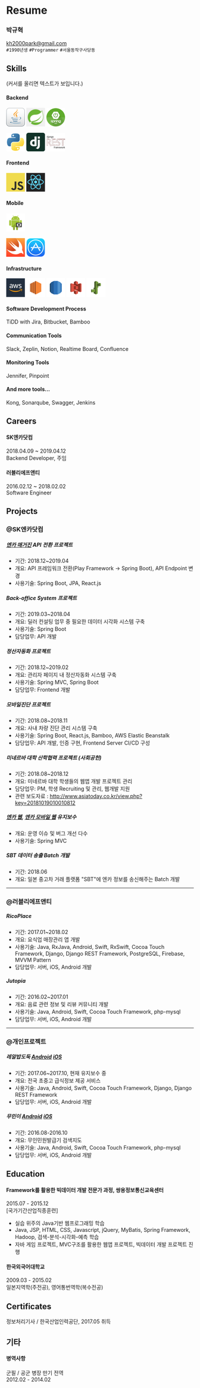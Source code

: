 # Resume

### 박규혁
kh2000park@gmail.com  
`#1990년생` `#Programmer` `#서울동작구사당동`  


## Skills
(커서를 올리면 텍스트가 보입니다.)
#### Backend
<img src="images/java.png" width="50" title="Java"> <img src="images/spring.png" width="50" title="Spring"> <img src="images/spring-boot.png" width="50" title="Spring Boot">  

<img src="images/python.png" width="50" title="Python"> <img src="images/django.png" width="50" title="Django"> <img src="images/django-rest-framework.png" width="50" title="Django Rest Framework">  

#### Frontend
<img src="images/javascript.jpeg" width="50" title="Javascript"> <img src="images/react.png" width="50" title="React">  

#### Mobile
<img src="images/android.png" width="50" title="Android">  

<img src="images/swift.png" width="50" title="Swift"> <img src="images/ios.png" width="50" title="iOS(Cocoa Touch)">

#### Infrastructure
<img src="images/aws.jpg" width="50" title="Amazon Web Services"> <img src="images/amazon-ec2.png" width="50" title="EC2"> <img src="images/amazon-rds.png" width="50" title="RDS">
<img src="images/amazon-s3.png" width="50" title="S3">
<img src="images/aws-elastic-beanstalk.png" width="50" title="Elastic Beanstalk">  

#### Software Development Process
TiDD with Jira, Bitbucket, Bamboo

#### Communication Tools
Slack, Zeplin, Notion, Realtime Board, Confluence

#### Monitoring Tools
Jennifer, Pinpoint

#### And more tools...
Kong, Sonarqube, Swagger, Jenkins


## Careers

#### SK엔카닷컴
2018.04.09 ~ 2019.04.12  
Backend Developer, 주임


#### 러블리에프앤티
2016.02.12 ~ 2018.02.02  
Software Engineer


## Projects

### @SK엔카닷컴

##### [엔카 매거진](https://www.encarmagazine.com/) API 전환 프로젝트  
- 기간: 2018.12~2019.04
- 개요: API 프레임워크 전환(Play Framework -> Spring Boot), API Endpoint 변경
- 사용기술: Spring Boot, JPA, React.js

##### Back-office System 프로젝트
- 기간: 2019.03~2018.04
- 개요: 딜러 컨설팅 업무 중 필요한 데이터 시각화 시스템 구축
- 사용기술: Spring Boot
- 담당업무: API 개발

##### 정산자동화 프로젝트
- 기간: 2018.12~2019.02
- 개요: 관리자 페이지 내 정산자동화 시스템 구축
- 사용기술: Spring MVC, Spring Boot
- 담당업무: Frontend 개발

##### 모바일진단 프로젝트  
- 기간: 2018.08~2018.11
- 개요: 사내 차량 진단 관리 시스템 구축
- 사용기술: Spring Boot, React.js, Bamboo, AWS Elastic Beanstalk
- 담당업무: API 개발, 인증 구현, Frontend Server CI/CD 구성

##### 미네르바 대학 산학협력 프로젝트 (사회공헌)  
- 기간: 2018.08~2018.12
- 개요: 미네르바 대학 학생들의 웹앱 개발 프로젝트 관리
- 담당업무: PM, 학생 Recruiting 및 관리, 웹개발 지원
- 관련 보도자료 : http://www.asiatoday.co.kr/view.php?key=20181019010010812

##### [엔카 웹](https://www.encar.com/), [엔카 모바일 웹](https://m.encar.com/) 유지보수  
- 개요: 운영 이슈 및 버그 개선 다수
- 사용기술: Spring MVC

##### SBT 데이터 송출 Batch 개발
- 기간: 2018.06
- 개요: 일본 중고차 거래 플랫폼 "SBT"에 엔카 정보를 송신해주는 Batch 개발

<hr>

### @러블리에프앤티
##### RicoPlace
- 기간: 2017.01~2018.02
- 개요: 요식업 매장관리 앱 개발
- 사용기술: Java, RxJava, Android, Swift, RxSwift, Cocoa Touch Framework, Django, Django REST Framework, PostgreSQL, Firebase, MVVM Pattern
- 담당업무: 서버, iOS, Android 개발

##### Jutopia
- 기간: 2016.02~2017.01
- 개요: 음료 관련 정보 및 리뷰 커뮤니티 개발
- 사용기술: Java, Android, Swift, Cocoa Touch Framework, php-mysql
- 담당업무: 서버, iOS, Android 개발

<hr>

### @개인프로젝트
##### 레알밥도둑 [Android](https://goo.gl/p4tKq3) [iOS](https://goo.gl/t5QASU)
- 기간: 2017.06~2017.10, 현재 유지보수 중
- 개요: 전국 초중고 급식정보 제공 서비스
- 사용기술: Java, Android, Swift, Cocoa Touch Framework, Django, Django REST Framework
- 담당업무: 서버, iOS, Android 개발

##### 무민이 [Android](https://goo.gl/jNiXtZ) [iOS](https://goo.gl/zjz51x)
- 기간: 2016.08-2016.10
- 개요: 무인민원발급기 검색지도
- 사용기술: Java, Android, Swift, Cocoa Touch Framework, php-mysql
- 담당업무: 서버, iOS, Android 개발

## Education
#### Framework를 활용한 빅데이터 개발 전문가 과정, 쌍용정보통신교육센터
2015.07 - 2015.12  
[국가기간산업직종훈련]  
- 실습 위주의 Java기반 웹프로그래밍 학습  
- Java, JSP, HTML, CSS, Javascript, jQuery, MyBatis, Spring Framework, Hadoop, 검색-분석-시각화-예측 학습  
- 자바 게임 프로젝트, MVC구조를 활용한 웹앱 프로젝트, 빅데이터 개발 프로젝트 진행


#### 한국외국어대학교
2009.03 - 2015.02  
일본지역학(주전공), 영어통번역학(복수전공)

## Certificates
정보처리기사 / 한국산업인력공단, 2017.05 취득

## 기타
#### 병역사항
군필 / 공군 병장 만기 전역  
2012.02 - 2014.02
